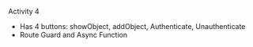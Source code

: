 Activity 4
- Has 4 buttons: showObject, addObject, Authenticate, Unauthenticate
- Route Guard and Async Function
